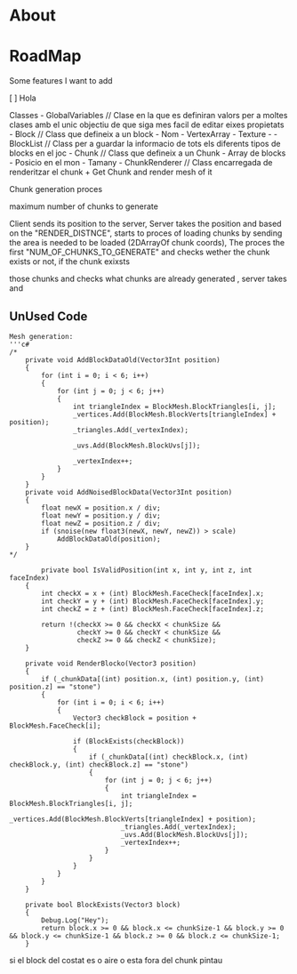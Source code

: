 # About

## 

# RoadMap

Some features I want to add 

[ ]  Hola



Classes
	- GlobalVariables // Clase en la que es definiran valors per a moltes clases amb el 
						unic objectiu de que siga mes facil de editar eixes propietats
	- Block // Class que defineix a un block
		- Nom
		- VertexArray
		- Texture
		- 
	- BlockList // Class per a guardar la informacio de tots els diferents tipos de blocks en el joc
	- Chunk // Class que defineix a un Chunk
		- Array de blocks
		- Posicio en el mon
		- Tamany
	- ChunkRenderer // Class encarregada de renderitzar el chunk
		+ Get Chunk and render mesh of it
		
Chunk generation proces

maximum number of chunks to generate

Client sends its position to the server, 
Server takes the position and based on the "RENDER_DISTNCE", starts to proces of loading chunks 
	by sending the area is needed to be loaded (2DArrayOf chunk coords),
The proces the first "NUM_OF_CHUNKS_TO_GENERATE" and checks wether the chunk exists or not,
if the chunk exixsts 

 those chunks and checks what chunks are already generated , server takes  and 

## UnUsed Code
    Mesh generation:
    '''c#
    /*
        private void AddBlockDataOld(Vector3Int position)
        {
            for (int i = 0; i < 6; i++)
            {
                for (int j = 0; j < 6; j++) 
                {
                    int triangleIndex = BlockMesh.BlockTriangles[i, j];
                    _vertices.Add(BlockMesh.BlockVerts[triangleIndex] + position);
                    _triangles.Add(_vertexIndex);
                    
                    _uvs.Add(BlockMesh.BlockUvs[j]);

                    _vertexIndex++;
                }
            }
        }
        private void AddNoisedBlockData(Vector3Int position)
        {
            float newX = position.x / div;
            float newY = position.y / div;
            float newZ = position.z / div;
            if (snoise(new float3(newX, newY, newZ)) > scale)
                AddBlockDataOld(position);
        }
    */
    
            private bool IsValidPosition(int x, int y, int z, int faceIndex)
        {
            int checkX = x + (int) BlockMesh.FaceCheck[faceIndex].x;
            int checkY = y + (int) BlockMesh.FaceCheck[faceIndex].y;
            int checkZ = z + (int) BlockMesh.FaceCheck[faceIndex].z;

            return !(checkX >= 0 && checkX < chunkSize &&
                     checkY >= 0 && checkY < chunkSize &&
                     checkZ >= 0 && checkZ < chunkSize);
        }

        private void RenderBlocko(Vector3 position)
        {
            if (_chunkData[(int) position.x, (int) position.y, (int) position.z] == "stone")
            {
                for (int i = 0; i < 6; i++)
                {
                    Vector3 checkBlock = position + BlockMesh.FaceCheck[i];

                    if (BlockExists(checkBlock))
                    {
                        if (_chunkData[(int) checkBlock.x, (int) checkBlock.y, (int) checkBlock.z] == "stone")
                        {
                            for (int j = 0; j < 6; j++)
                            {
                                int triangleIndex = BlockMesh.BlockTriangles[i, j];
                                _vertices.Add(BlockMesh.BlockVerts[triangleIndex] + position);
                                _triangles.Add(_vertexIndex);
                                _uvs.Add(BlockMesh.BlockUvs[j]);
                                _vertexIndex++;
                            }
                        } 
                    }
                }
            }
        }

        private bool BlockExists(Vector3 block)
        {
            Debug.Log("Hey");
            return block.x >= 0 && block.x <= chunkSize-1 && block.y >= 0 && block.y <= chunkSize-1 && block.z >= 0 && block.z <= chunkSize-1;
        }




si el block del costat es o aire o esta fora del chunk pintau